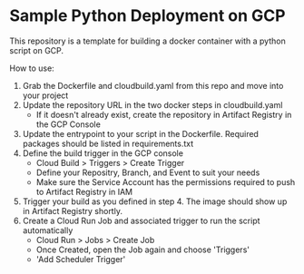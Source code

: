 # Sample Python Deployment on GCP

This repository is a template for building a docker container with a python script on GCP. 

How to use:
1. Grab the Dockerfile and cloudbuild.yaml from this repo and move into your project
2. Update the repository URL in the two docker steps in cloudbuild.yaml
    - If it doesn't already exist, create the repository in Artifact Registry in the GCP Console
3. Update the entrypoint to your script in the Dockerfile. Required packages should be listed in requirements.txt
4. Define the build trigger in the GCP console
    - Cloud Build > Triggers > Create Trigger
    - Define your Repositry, Branch, and Event to suit your needs
    - Make sure the Service Account has the permissions required to push to Artifact Registry in IAM
5. Trigger your build as you defined in step 4. The image should show up in Artifact Registry shortly.
6. Create a Cloud Run Job and associated trigger to run the script automatically
    - Cloud Run > Jobs > Create Job
    - Once Created, open the Job again and choose 'Triggers'
    - 'Add Scheduler Trigger'
